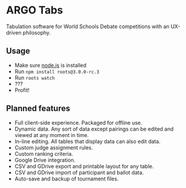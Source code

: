 ARGO Tabs
=========

Tabulation software for World Schools Debate competitions with an UX-driven philosophy.

Usage
-----

- Make sure [node.js](http://nodejs.org) is installed
- Run `npm install roots@3.0.0-rc.3`
- Run `roots watch`
- ???
- Profit!

Planned features
-----------------
* Full client-side experience. Packaged for offline use.
* Dynamic data. Any sort of data except pairings can be edited and viewed at any moment in time.
* In-line editing. All tables that display data can also edit data.
* Custom judge assignment rules.
* Custom ranking criteria.
* Google Drive integration. 
* CSV and GDrive export and printable layout for any table.
* CSV and GDrive import of participant and ballot data.
* Auto-save and backup of tournament files.
